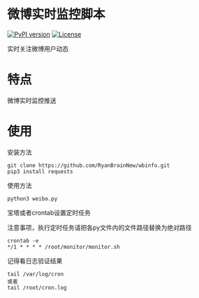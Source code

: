 微博实时监控脚本
===========================================

[![PyPI version](https://img.shields.io/badge/python-3-blue.svg)](https://www.python.org/)  [![License](https://img.shields.io/badge/license-GPLv2-red.svg)](https://raw.githubusercontent.com/sqlmapproject/sqlmap/master/LICENSE) 

实时关注微博用户动态

特点
====

微博实时监控推送

使用
====

安装方法

~~~~~~~~~~~~~~~~~~~~~~~~~~~~~~~~~~~~~~~~~~~~~~~~~~~~~~~~~~~~~~~~~~~~~~~~~~~~~~~~
git clone https://github.com/RyanBrainNew/wbinfo.git
pip3 install requests
~~~~~~~~~~~~~~~~~~~~~~~~~~~~~~~~~~~~~~~~~~~~~~~~~~~~~~~~~~~~~~~~~~~~~~~~~~~~~~~~

使用方法

~~~~~~~~~~~~~~~~~~~~~~~~~~~~~~~~~~~~~~~~~~~~~~~~~~~~~~~~~~~~~~~~~~~~~~~~~~~~~~~~
python3 weibo.py
~~~~~~~~~~~~~~~~~~~~~~~~~~~~~~~~~~~~~~~~~~~~~~~~~~~~~~~~~~~~~~~~~~~~~~~~~~~~~~~~

宝塔或者crontab设置定时任务

注意事项，执行定时任务请把各py文件内的文件路径替换为绝对路径

```
crontab -e
*/1 * * * * /root/monitor/monitor.sh
```

记得看日志验证结果

```
tail /var/log/cron
或者
tail /root/cron.log
```
